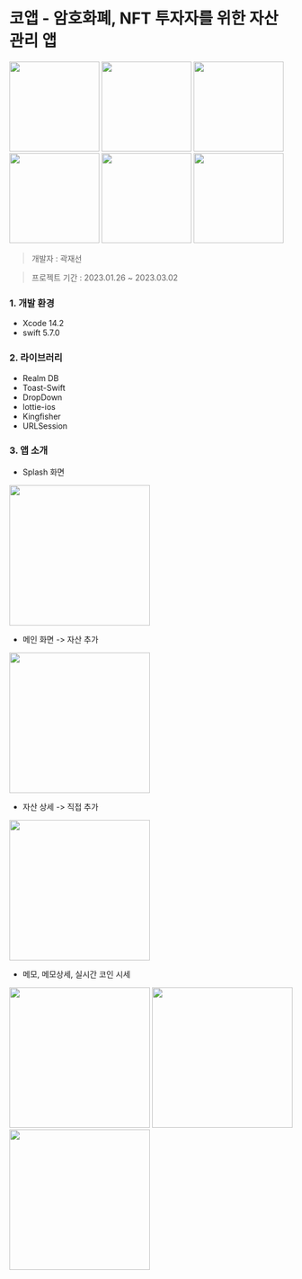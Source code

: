 # 코앱 - 암호화폐, NFT 투자자를 위한 자산관리 앱

<p>
<img width="160" src="https://user-images.githubusercontent.com/68904961/224222330-709e4619-340c-4b37-b7a7-34815f792653.png"/>
<img width="160" src="https://user-images.githubusercontent.com/68904961/224222334-3dbd92c7-fd16-495c-9292-20ed08e81f33.png"/>  
<img width="160" src="https://user-images.githubusercontent.com/68904961/224222338-2daf7039-0c70-4ad5-949a-d153cf689cde.png"/>
<img width="160" src="https://user-images.githubusercontent.com/68904961/224222340-48491bbd-81b4-4b4e-97b6-27200dbe8f42.png"/>  
<img width="160" src="https://user-images.githubusercontent.com/68904961/224222343-a4529f2f-c488-4996-905a-2ba86d2c5488.png"/>  
<img width="160" src="https://user-images.githubusercontent.com/68904961/224222345-78b3b0cf-59c6-4038-9ade-d51e8cf90889.png"/>  
</p>

> 개발자 : 곽재선
> 

> 프로젝트 기간 : 2023.01.26 ~ 2023.03.02
> 

### 1. 개발 환경

- Xcode 14.2
- swift 5.7.0

### 2. 라이브러리

- Realm DB
- Toast-Swift
- DropDown
- lottie-ios
- Kingfisher
- URLSession

### 3. 앱 소개

- Splash 화면
<img width="250" src="https://user-images.githubusercontent.com/68904961/224220891-905ca96b-2da9-4122-ac0f-69b33c2951ec.gif"/>

<br>

- 메인 화면 -> 자산 추가
<img width="250" src="https://user-images.githubusercontent.com/68904961/224220921-e8df79d6-3926-4155-9b22-75430e3b310d.gif"/>
<br>

- 자산 상세 -> 직접 추가
<img width="250" src="https://user-images.githubusercontent.com/68904961/224220931-85b1615c-6940-4dcd-b5f2-2d38ba7d26e2.gif"/>
<br>

- 메모, 메모상세, 실시간 코인 시세
<p>
<img width="250" src="https://user-images.githubusercontent.com/68904961/224221728-12518933-165e-43ba-8e2a-bf92a381bf19.png"/>
<img width="250" src="https://user-images.githubusercontent.com/68904961/224221732-80183c4d-cb1f-4dc0-b36a-57334ceb3569.png"/>  
<img width="250" src="https://user-images.githubusercontent.com/68904961/224221734-324bedb6-e29e-416a-bf1a-db48668411f5.png"/>  
</p>

<br>

